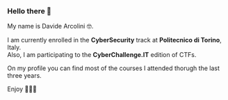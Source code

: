 ### Hello there 👋

My name is Davide Arcolini 🤓. 

I am currently enrolled in the **CyberSecurity** track at **Politecnico di Torino**, Italy. \
Also, I am participating to the **CyberChallenge.IT** edition of CTFs. 

On my profile you can find most of the courses I attended thorugh the last three years.

Enjoy 🧙🏼‍♂️

